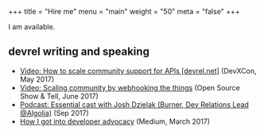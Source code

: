 +++
title = "Hire me"
menu = "main"
weight = "50"
meta = "false"
+++

I am available.

## devrel writing and speaking

*   [Video: How to scale community support for APIs [devrel.net]](https://devrel.net/developer-experience/scale-community-support-apis) (DevXCon, May 2017)
*   [Video: Scaling community by webhooking the things](https://vimeo.com/223525087) (Open Source Show & Tell, June 2017)
*   [Podcast: Essential cast with Josh Dzielak (Burner, Dev Relations Lead @Algolia)](https://medium.com/essential-cast/josh-dzielak-ca685992e1d6) (Sep 2017)
*   [How I got into developer advocacy](https://medium.com/@dzello/how-i-got-into-developer-advocacy-93bad1678a67) (Medium, March 2017)
